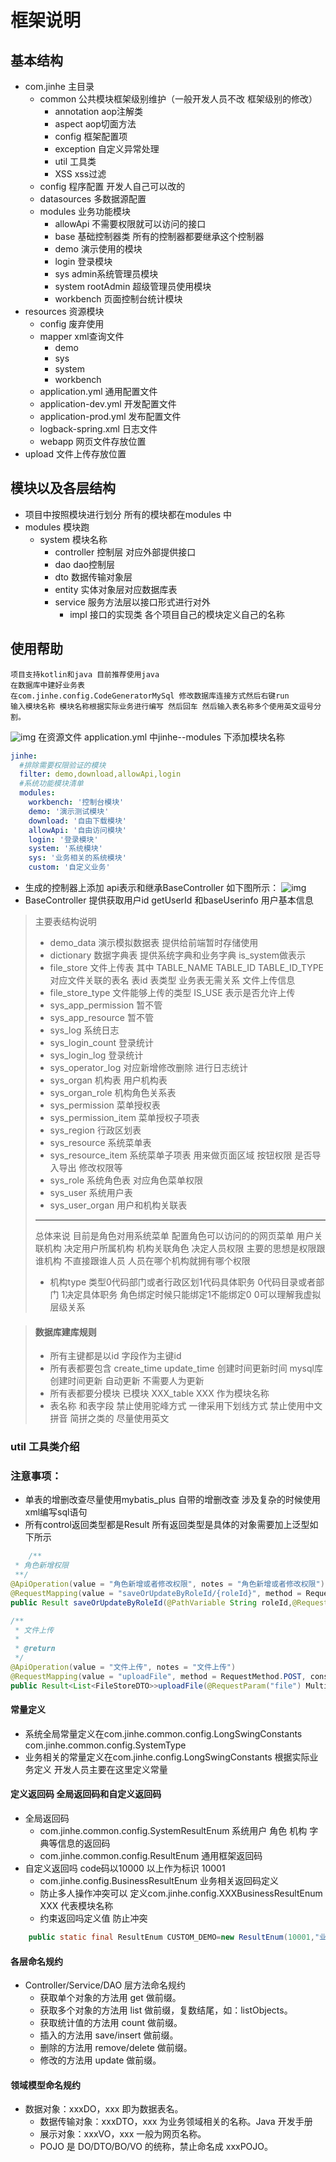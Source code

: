 # 框架说明

## 基本结构

+ com.jinhe 主目录
    + common 公共模块框架级别维护（一般开发人员不改 框架级别的修改）
        + annotation aop注解类
        + aspect aop切面方法
        + config 框架配置项
        + exception 自定义异常处理
        + util 工具类
        + XSS xss过滤
    + config 程序配置 开发人自己可以改的
    + datasources 多数据源配置
    + modules 业务功能模块
        + allowApi 不需要权限就可以访问的接口
        + base 基础控制器类 所有的控制器都要继承这个控制器
        + demo 演示使用的模块
        + login 登录模块
        + sys admin系统管理员模块
        + system rootAdmin 超级管理员使用模块
        + workbench 页面控制台统计模块
+ resources 资源模块
    + config 废弃使用
    + mapper xml查询文件
        + demo
        + sys
        + system
        + workbench
    + application.yml 通用配置文件
    + application-dev.yml 开发配置文件
    + application-prod.yml 发布配置文件
    + logback-spring.xml 日志文件
    + webapp 网页文件存放位置
+ upload 文件上传存放位置

## 模块以及各层结构

+ 项目中按照模块进行划分 所有的模块都在modules 中
+ modules 模块跑
    + system 模块名称
        + controller 控制层 对应外部提供接口
        + dao dao控制层
        + dto 数据传输对象层
        + entity 实体对象层对应数据库表
        + service 服务方法层以接口形式进行对外
            + impl 接口的实现类 各个项目自己的模块定义自己的名称

## 使用帮助

    项目支持kotlin和java 目前推荐使用java
    在数据库中建好业务表
    在com.jinhe.config.CodeGeneratorMySql 修改数据库连接方式然后右键run
    输入模块名称 模块名称根据实际业务进行编写 然后回车 然后输入表名称多个使用英文逗号分割。

![img](./img/scjt.png)
在资源文件 application.yml 中jinhe--modules 下添加模块名称

```yaml
jinhe:
  #排除需要权限验证的模块
  filter: demo,download,allowApi,login
  #系统功能模块清单
  modules:
    workbench: '控制台模块'
    demo: '演示测试模块'
    download: '自由下载模块'
    allowApi: '自由访问模块'
    login: '登录模块'
    system: '系统模块'
    sys: '业务相关的系统模块'
    custom: '自定义业务'
```

+ 生成的控制器上添加 api表示和继承BaseController 如下图所示：
  ![img](./img/t3.png)
+ BaseController 提供获取用户id getUserId 和baseUserinfo 用户基本信息

> 主要表结构说明
> + demo_data 演示模拟数据表 提供给前端暂时存储使用
> + dictionary 数据字典表 提供系统字典和业务字典 is_system做表示
> + file_store 文件上传表 其中 TABLE_NAME  TABLE_ID  TABLE_ID_TYPE 对应文件关联的表名 表id 表类型 业务表无需关系 文件上传信息
> + file_store_type 文件能够上传的类型 IS_USE 表示是否允许上传
> + sys_app_permission 暂不管
> + sys_app_resource 暂不管
> + sys_log 系统日志
> + sys_login_count 登录统计
> + sys_login_log 登录统计
> + sys_operator_log 对应新增修改删除 进行日志统计
> + sys_organ 机构表 用户机构表
> + sys_organ_role 机构角色关系表
> + sys_permission 菜单授权表
> + sys_permission_item 菜单授权子项表
> + sys_region 行政区划表
> + sys_resource 系统菜单表
> + sys_resource_item 系统菜单子项表 用来做页面区域 按钮权限 是否导入导出 修改权限等
> + sys_role 系统角色表 对应角色菜单权限
> + sys_user 系统用户表
> + sys_user_organ 用户和机构关联表
> ---
>总体来说 目前是角色对用系统菜单 配置角色可以访问的的网页菜单 用户关联机构 决定用户所属机构 机构关联角色 决定人员权限
> 主要的思想是权限跟谁机构 不直接跟谁人员 人员在哪个机构就拥有哪个权限
> - 机构type 类型0代码部门或者行政区划1代码具体职务 0代码目录或者部门 1决定具体职务 角色绑定时候只能绑定1不能绑定0 0可以理解我虚拟层级关系

> #### 数据库建库规则
> + 所有主键都是以id 字段作为主键id
> + 所有表都要包含 create_time update_time 创建时间更新时间 mysql库创建时间更新 自动更新 不需要人为更新
> + 所有表都要分模块 已模块 XXX_table  XXX 作为模块名称
> + 表名称 和表字段 禁止使用驼峰方式 一律采用下划线方式  禁止使用中文拼音 简拼之类的  尽量使用英文

### util 工具类介绍

### 注意事项：

* 单表的增删改查尽量使用mybatis_plus 自带的增删改查 涉及复杂的时候使用xml编写sql语句
* 所有control返回类型都是Result 所有返回类型是具体的对象需要加上泛型如下所示

```java
    /**
 * 角色新增权限
 **/
@ApiOperation(value = "角色新增或者修改权限", notes = "角色新增或者修改权限")
@RequestMapping(value = "saveOrUpdateByRoleId/{roleId}", method = RequestMethod.POST)
public Result saveOrUpdateByRoleId(@PathVariable String roleId,@RequestBody List<PermissionItemDTO> permissionItem){
```

```java
/**
 * 文件上传
 *
 * @return
 */
@ApiOperation(value = "文件上传", notes = "文件上传")
@RequestMapping(value = "uploadFile", method = RequestMethod.POST, consumes = "multipart/*", headers = "content-type=multipart/form-data")
public Result<List<FileStoreDTO>>uploadFile(@RequestParam("file") MultipartFile...file){
```

#### 常量定义

+ 系统全局常量定义在com.jinhe.common.config.LongSwingConstants com.jinhe.common.config.SystemType
+ 业务相关的常量定义在com.jinhe.config.LongSwingConstants 根据实际业务定义 开发人员主要在这里定义常量

#### 定义返回码 全局返回码和自定义返回码

+ 全局返回码
    + com.jinhe.common.config.SystemResultEnum 系统用户 角色 机构 字典等信息的返回码
    + com.jinhe.common.config.ResultEnum 通用框架返回码
+ 自定义返回吗 code码以10000 以上作为标识 10001
    + com.jinhe.config.BusinessResultEnum 业务相关返回码定义
    + 防止多人操作冲突可以 定义com.jinhe.config.XXXBusinessResultEnum XXX 代表模块名称
    + 约束返回吗定义值 防止冲突

```java
    public static final ResultEnum CUSTOM_DEMO=new ResultEnum(10001,"业务返回码示例");
```

#### 各层命名规约

+ Controller/Service/DAO 层方法命名规约
    + 获取单个对象的方法用 get 做前缀。
    + 获取多个对象的方法用 list 做前缀，复数结尾，如：listObjects。
    + 获取统计值的方法用 count 做前缀。
    + 插入的方法用 save/insert 做前缀。
    + 删除的方法用 remove/delete 做前缀。
    + 修改的方法用 update 做前缀。

#### 领域模型命名规约

+ 数据对象：xxxDO，xxx 即为数据表名。
    + 数据传输对象：xxxDTO，xxx 为业务领域相关的名称。Java 开发手册
    + 展示对象：xxxVO，xxx 一般为网页名称。
    + POJO 是 DO/DTO/BO/VO 的统称，禁止命名成 xxxPOJO。
